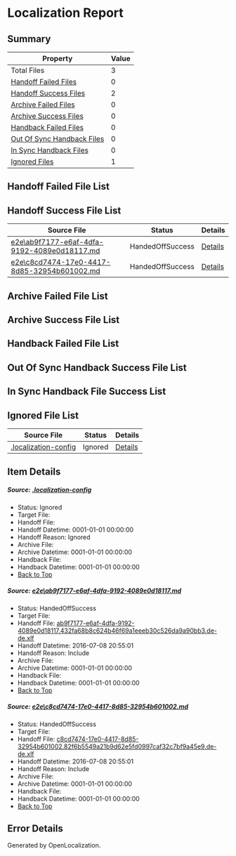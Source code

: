 # <a name='report-top'></a> Localization Report

## Summary
 Property | Value 
 -------- | ----- 
 Total Files | 3
[ Handoff Failed Files ](#handoff-failed-list)| 0
[ Handoff Success Files ](#handoff-success-list)| 2
[ Archive Failed Files ](#archive-failed-list)| 0
[ Archive Success Files ](#archive-success-list)| 0
[ Handback Failed Files ](#handback-failed-list)| 0
[ Out Of Sync Handback Files ](#outofsync-handback-success-list)| 0
[ In Sync Handback Files ](#insync-handback-success-list)| 0
[ Ignored Files ](#ignored-list)| 1

## <a name='handoff-failed-list'></a> Handoff Failed File List

## <a name='handoff-success-list'></a> Handoff Success File List
 Source File | Status | Details 
 ----------- | ------ | ------- 
 [e2e\ab9f7177-e6af-4dfa-9192-4089e0d18117.md](https://github.com/OpenLocalizationTestOrg/oltest/blob/4f59ad60c90c8ca1562f68549bb9e1deb54e19eb/e2e/ab9f7177-e6af-4dfa-9192-4089e0d18117.md) | HandedOffSuccess | [Details](#efd05c46db07fbcdd04f02a1ef8166c87c6d65eb1)
 [e2e\c8cd7474-17e0-4417-8d85-32954b601002.md](https://github.com/OpenLocalizationTestOrg/oltest/blob/4f59ad60c90c8ca1562f68549bb9e1deb54e19eb/e2e/c8cd7474-17e0-4417-8d85-32954b601002.md) | HandedOffSuccess | [Details](#bf4fc33d52c63b7171984cbc569af3a8560233322)

## <a name='archive-failed-list'></a> Archive Failed File List

## <a name='archive-success-list'></a> Archive Success File List

## <a name='handback-failed-list'></a> Handback Failed File List

## <a name='outofsync-handback-success-list'></a> Out Of Sync Handback Success File List

## <a name='insync-handback-success-list'></a> In Sync Handback File Success List

## <a name='ignored-list'></a> Ignored File List
 Source File | Status | Details 
 ----------- | ------ | ------- 
 [.localization-config](https://github.com/OpenLocalizationTestOrg/oltest/blob/4f59ad60c90c8ca1562f68549bb9e1deb54e19eb/.localization-config) | Ignored | [Details](#3d4f252ac210baf56311d7e97dcc2db10974dbd20)

## Item Details
##### <a name='3d4f252ac210baf56311d7e97dcc2db10974dbd20'></a> Source: [.localization-config](https://github.com/OpenLocalizationTestOrg/oltest/blob/4f59ad60c90c8ca1562f68549bb9e1deb54e19eb/.localization-config)
* Status: Ignored
* Target File: 
* Handoff File: 
* Handoff Datetime: 0001-01-01 00:00:00
* Handoff Reason: Ignored
* Archive File: 
* Archive Datetime: 0001-01-01 00:00:00
* Handback File: 
* Handback Datetime: 0001-01-01 00:00:00
* [Back to Top](#report-top)

##### <a name='efd05c46db07fbcdd04f02a1ef8166c87c6d65eb1'></a> Source: [e2e\ab9f7177-e6af-4dfa-9192-4089e0d18117.md](https://github.com/OpenLocalizationTestOrg/oltest/blob/4f59ad60c90c8ca1562f68549bb9e1deb54e19eb/e2e/ab9f7177-e6af-4dfa-9192-4089e0d18117.md)
* Status: HandedOffSuccess
* Target File: 
* Handoff File: [ab9f7177-e6af-4dfa-9192-4089e0d18117.432fa68b8c624b46f69a1eeeb30c526da9a90bb3.de-de.xlf](https://github.com/OpenLocalizationTestOrg/olhandoff-e2e/blob/c1a17c073c55ef2f30c5e61aa67d27b627028b61/ol-handoff/OpenLocalizationTestOrg/oltest-dede-fly/ci/ht/ab9f7177-e6af-4dfa-9192-4089e0d18117.432fa68b8c624b46f69a1eeeb30c526da9a90bb3.de-de.xlf)
* Handoff Datetime: 2016-07-08 20:55:01
* Handoff Reason: Include
* Archive File: 
* Archive Datetime: 0001-01-01 00:00:00
* Handback File: 
* Handback Datetime: 0001-01-01 00:00:00
* [Back to Top](#report-top)

##### <a name='bf4fc33d52c63b7171984cbc569af3a8560233322'></a> Source: [e2e\c8cd7474-17e0-4417-8d85-32954b601002.md](https://github.com/OpenLocalizationTestOrg/oltest/blob/4f59ad60c90c8ca1562f68549bb9e1deb54e19eb/e2e/c8cd7474-17e0-4417-8d85-32954b601002.md)
* Status: HandedOffSuccess
* Target File: 
* Handoff File: [c8cd7474-17e0-4417-8d85-32954b601002.82f6b5549a21b9d62e5fd0997caf32c7bf9a45e9.de-de.xlf](https://github.com/OpenLocalizationTestOrg/olhandoff-e2e/blob/c1a17c073c55ef2f30c5e61aa67d27b627028b61/ol-handoff/OpenLocalizationTestOrg/oltest-dede-fly/ci/ht/c8cd7474-17e0-4417-8d85-32954b601002.82f6b5549a21b9d62e5fd0997caf32c7bf9a45e9.de-de.xlf)
* Handoff Datetime: 2016-07-08 20:55:01
* Handoff Reason: Include
* Archive File: 
* Archive Datetime: 0001-01-01 00:00:00
* Handback File: 
* Handback Datetime: 0001-01-01 00:00:00
* [Back to Top](#report-top)


## Error Details

Generated by OpenLocalization.
